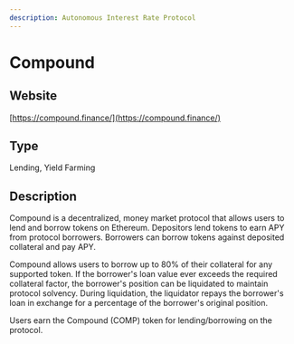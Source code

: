 ```yaml
---
description: Autonomous Interest Rate Protocol
---
```


# Compound

## Website

[https://compound.finance/](https://compound.finance/)

## Type

Lending, Yield Farming

## Description

Compound is a decentralized, money market protocol that allows users to lend and borrow tokens on Ethereum. Depositors lend tokens to earn APY from protocol borrowers. Borrowers can borrow tokens against deposited collateral and pay APY.   
  
Compound allows users to borrow up to 80% of their collateral for any supported token. If the borrower's loan value ever exceeds the required collateral factor, the borrower's position can be liquidated to maintain protocol solvency. During liquidation, the liquidator repays the borrower's loan in exchange for a percentage of the borrower's original position.

Users earn the Compound \(COMP\) token for lending/borrowing on the protocol.

